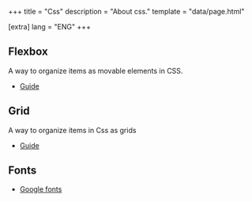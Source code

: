 +++
title = "Css"
description = "About css."
template = "data/page.html"

[extra]
lang = "ENG"
+++

## Flexbox

A way to organize items as movable elements in CSS.
 * [Guide](https://css-tricks.com/snippets/css/a-guide-to-flexbox/)

## Grid

A way to organize items in Css as grids
* [Guide](https://css-tricks.com/snippets/css/complete-guide-grid/)

## Fonts

* [Google fonts](https://fonts.google.com)
